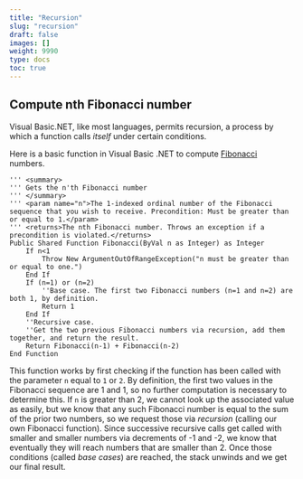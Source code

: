 ```yaml
---
title: "Recursion"
slug: "recursion"
draft: false
images: []
weight: 9990
type: docs
toc: true
---
```


## Compute nth Fibonacci number
Visual Basic.NET, like most languages, permits recursion, a process by which a function calls *itself* under certain conditions.

Here is a basic function in Visual Basic .NET to compute [Fibonacci][1] numbers.

    ''' <summary>
    ''' Gets the n'th Fibonacci number
    ''' </summary>
    ''' <param name="n">The 1-indexed ordinal number of the Fibonacci sequence that you wish to receive. Precondition: Must be greater than or equal to 1.</param>
    ''' <returns>The nth Fibonacci number. Throws an exception if a precondition is violated.</returns>
    Public Shared Function Fibonacci(ByVal n as Integer) as Integer
        If n<1
            Throw New ArgumentOutOfRangeException("n must be greater than or equal to one.")
        End If
        If (n=1) or (n=2)
            ''Base case. The first two Fibonacci numbers (n=1 and n=2) are both 1, by definition.
            Return 1
        End If
        ''Recursive case.
        ''Get the two previous Fibonacci numbers via recursion, add them together, and return the result.
        Return Fibonacci(n-1) + Fibonacci(n-2)
    End Function

This function works by first checking if the function has been called with the parameter `n` equal to `1` or `2`.  By definition, the first two values in the Fibonacci sequence are 1 and 1, so no further computation is necessary to determine this. If `n` is greater than 2, we cannot look up the associated value as easily, but we know that any such Fibonacci number is equal to the sum of the prior two numbers, so we request those via *recursion* (calling our own Fibonacci function). Since successive recursive calls get called with smaller and smaller numbers via decrements of -1 and -2, we know that eventually they will reach numbers that are smaller than 2. Once those conditions (called *base cases*) are reached, the stack unwinds and we get our final result.

[1]:https://en.wikipedia.org/wiki/Fibonacci_number

